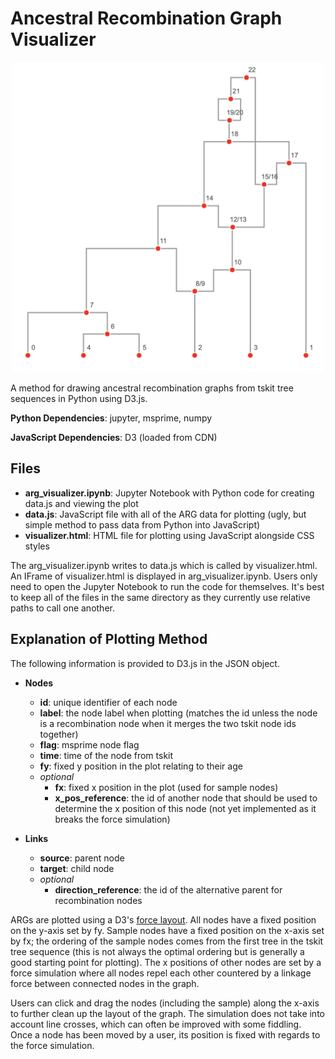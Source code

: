 # Ancestral Recombination Graph Visualizer

<p align="center">
  <img alt="ARG Visualizer Example" src="./README_pics/arg_visualizer.png" width="500">
</p>

A method for drawing ancestral recombination graphs from tskit tree sequences in Python using D3.js.

**Python Dependencies**: jupyter, msprime, numpy

**JavaScript Dependencies**: D3 (loaded from CDN)

## Files

- **arg_visualizer.ipynb**: Jupyter Notebook with Python code for creating data.js and viewing the plot
- **data.js**: JavaScript file with all of the ARG data for plotting (ugly, but simple method to pass data from Python into JavaScript)
- **visualizer.html**: HTML file for plotting using JavaScript alongside CSS styles

The arg_visualizer.ipynb writes to data.js which is called by visualizer.html. An IFrame of visualizer.html is displayed in arg_visualizer.ipynb. Users only need to open the Jupyter Notebook to run the code for themselves. It's best to keep all of the files in the same directory as they currently use relative paths to call one another.

## Explanation of Plotting Method

The following information is provided to D3.js in the JSON object.

- **Nodes**
  - **id**: unique identifier of each node
  - **label**: the node label when plotting (matches the id unless the node is a recombination node when it merges the two tskit node ids together)
  - **flag**: msprime node flag
  - **time**: time of the node from tskit
  - **fy**: fixed y position in the plot relating to their age
  - *optional*
    - **fx**: fixed x position in the plot (used for sample nodes)
    - **x_pos_reference**: the id of another node that should be used to determine the x position of this node (not yet implemented as it breaks the force simulation)

- **Links**
  - **source**: parent node
  - **target**: child node
  - *optional*
    - **direction_reference**: the id of the alternative parent for recombination nodes

ARGs are plotted using a D3's [force layout](https://github.com/d3/d3-force). All nodes have a fixed position on the y-axis set by fy. Sample nodes have a fixed position on the x-axis set by fx; the ordering of the sample nodes comes from the first tree in the tskit tree sequence (this is not always the optimal ordering but is generally a good starting point for plotting). The x positions of other nodes are set by a force simulation where all nodes repel each other countered by a linkage force between connected nodes in the graph.

Users can click and drag the nodes (including the sample) along the x-axis to further clean up the layout of the graph. The simulation does not take into account line crosses, which can often be improved with some fiddling. Once a node has been moved by a user, its position is fixed with regards to the force simulation.
